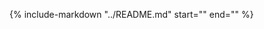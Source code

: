 <!-- include README.md content -->
{%
    include-markdown "../README.md"
    start="<!--intro-start-->"
    end="<!--intro-end-->"
%}
